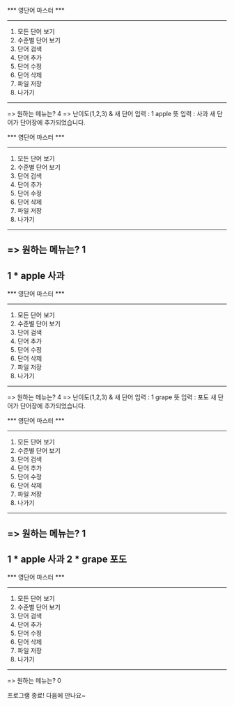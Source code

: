 *** 영단어 마스터 ***

************************
1. 모든 단어 보기
2. 수준별 단어 보기
3. 단어 검색
4. 단어 추가
5. 단어 수정
6. 단어 삭제
7. 파일 저장
0. 나가기
************************
=> 원하는 메뉴는? 4
=> 난이도(1,2,3) & 새 단어 입력 : 1 apple
뜻 입력 : 사과
새 단어가 단어장에 추가되었습니다.

*** 영단어 마스터 ***

************************
1. 모든 단어 보기
2. 수준별 단어 보기
3. 단어 검색
4. 단어 추가
5. 단어 수정
6. 단어 삭제
7. 파일 저장
0. 나가기
************************
=> 원하는 메뉴는? 1
-----------------------------
1 *            apple   사과
-----------------------------
*** 영단어 마스터 ***

************************
1. 모든 단어 보기
2. 수준별 단어 보기
3. 단어 검색
4. 단어 추가
5. 단어 수정
6. 단어 삭제
7. 파일 저장
0. 나가기
************************
=> 원하는 메뉴는? 4
=> 난이도(1,2,3) & 새 단어 입력 : 1 grape
뜻 입력 : 포도
새 단어가 단어장에 추가되었습니다.

*** 영단어 마스터 ***

************************
1. 모든 단어 보기
2. 수준별 단어 보기
3. 단어 검색
4. 단어 추가
5. 단어 수정
6. 단어 삭제
7. 파일 저장
0. 나가기
************************
=> 원하는 메뉴는? 1
-----------------------------
1 *            apple   사과
2 *            grape   포도
-----------------------------
*** 영단어 마스터 ***

************************
1. 모든 단어 보기
2. 수준별 단어 보기
3. 단어 검색
4. 단어 추가
5. 단어 수정
6. 단어 삭제
7. 파일 저장
0. 나가기
************************
=> 원하는 메뉴는? 0

프로그램 종료! 다음에 만나요~
